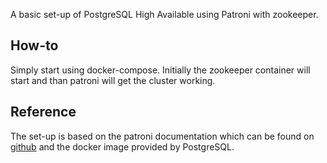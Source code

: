 A basic set-up of PostgreSQL High Available using Patroni with zookeeper.

## How-to
Simply start using docker-compose. Initially the zookeeper container will start and than patroni will get
the cluster working. 

## Reference

The set-up is based on the patroni documentation which can be found on [github](https://github.com/zalando/patroni) and the
docker image provided by PostgreSQL.
